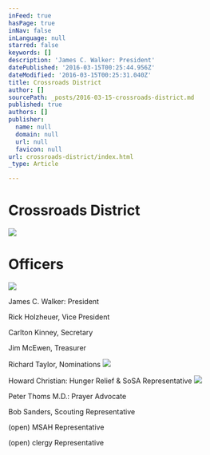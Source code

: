 ```yaml
---
inFeed: true
hasPage: true
inNav: false
inLanguage: null
starred: false
keywords: []
description: 'James C. Walker: President'
datePublished: '2016-03-15T00:25:44.956Z'
dateModified: '2016-03-15T00:25:31.040Z'
title: Crossroads District
author: []
sourcePath: _posts/2016-03-15-crossroads-district.md
published: true
authors: []
publisher:
  name: null
  domain: null
  url: null
  favicon: null
url: crossroads-district/index.html
_type: Article

---
```

# Crossroads District
![](https://s3-us-west-2.amazonaws.com/the-grid-img/p/3e06b484c8e8db80fb35668f1460db603209eca7.png)

# Officers
![](https://the-grid-user-content.s3-us-west-2.amazonaws.com/640be830-941c-4a26-8043-fa7ff5a23f43.png)

James C. Walker: President

Rick Holzheuer, Vice President

Carlton Kinney, Secretary

Jim McEwen, Treasurer

Richard Taylor, Nominations
![](https://imgflo.herokuapp.com/graph/vahj1ThiexotieMo/c382b6ea113c0bb6d01d414edd3ae30a/passthrough.jpg?height=500&input=https%3A%2F%2Fs3-us-west-2.amazonaws.com%2Fthe-grid-img%2Fp%2Ffac270488be9e474f5ef0850c38ab84bc1e267c4.jpg&width=750)

Howard Christian: Hunger Relief & SoSA Representative
![](https://imgflo.herokuapp.com/graph/vahj1ThiexotieMo/ead9407a43b71ca4ca75a9bab242da30/passthrough.png?height=600&input=https%3A%2F%2Fs3-us-west-2.amazonaws.com%2Fthe-grid-img%2Fp%2F347bd45a0230b5f8d30d6a5bbcd3226b842a45c6.png&width=460)

Peter Thoms M.D.: Prayer Advocate

Bob Sanders, Scouting Representative

(open) MSAH Representative

(open) clergy Representative